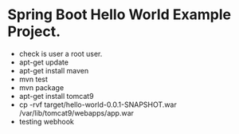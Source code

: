 # Spring Boot Hello World Example Project.


- check is user a root user.
- apt-get update
- apt-get install maven
- mvn test
- mvn package
- apt-get install tomcat9
- cp -rvf target/hello-world-0.0.1-SNAPSHOT.war /var/lib/tomcat9/webapps/app.war
- testing webhook

